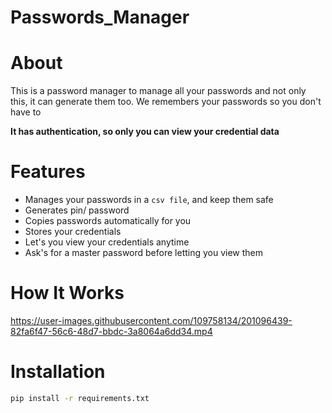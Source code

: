 # Passwords_Manager

# About

This is a password manager to manage all your passwords and not only this, it can generate them too. We remembers your passwords so you don't have to

**It has authentication, so only you can view your credential data**

# Features

* Manages your passwords in a ```csv file```, and keep them safe
* Generates pin/ password
* Copies passwords automatically for you
* Stores your credentials
* Let's you view your credentials anytime
* Ask's for a master password before letting you view them

# How It Works

https://user-images.githubusercontent.com/109758134/201096439-82fa6f47-56c6-48d7-bbdc-3a8064a6dd34.mp4

# Installation

```sh
pip install -r requirements.txt
```
